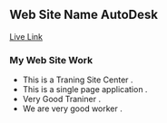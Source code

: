 ## Web Site Name AutoDesk
[Live Link]("https://confident-borg-dea1ad.netlify.app/")
### My Web Site Work
- This is a Traning Site Center .
- This is a single page application .
- Very Good Traniner .
- We are very good worker .